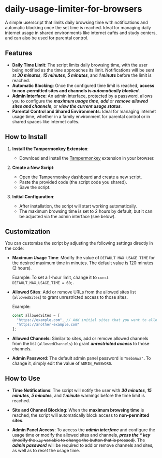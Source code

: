 # daily-usage-limiter-for-browsers

A simple userscript that limits daily browsing time with notifications and automatic blocking once the set time is reached. Ideal for managing daily internet usage in shared environments like internet cafés and study centers, and can also be used for parental control.

## Features

- **Daily Time Limit**: The script limits daily browsing time, with the user being notified as the time approaches its limit. Notifications will be sent at ***30 minutes***, ***15 minutes***, ***5 minutes***, and ***1 minute*** before the limit is reached.
- **Automatic Blocking**: Once the configured time limit is reached, **access to non-permitted sites and channels is ***automatically blocked*****.
- **Admin Interface**: An admin interface, protected by a password, allows you to configure the ***maximum usage time***, ***add*** or ***remove*** ***allowed sites and channels***, or ***view the current usage status***.
- **Parental Control and Shared Environments**: Ideal for managing internet usage time, whether in a family environment for parental control or in shared spaces like internet cafés.

## How to Install

1. **Install the Tampermonkey Extension**:
   - Download and install the [Tampermonkey](https://www.tampermonkey.net/) extension in your browser.
   
2. **Create a New Script**:
   - Open the Tampermonkey dashboard and create a new script.
   - Paste the provided code (the script code you shared).
   - Save the script.

3. **Initial Configuration**:
   - After installation, the script will start working automatically.
   - The maximum browsing time is set to 2 hours by default, but it can be adjusted via the admin interface (see below).

## Customization

You can customize the script by adjusting the following settings directly in the code:

- **Maximum Usage Time**: Modify the value of `DEFAULT_MAX_USAGE_TIME` for the desired maximum time in minutes. The default value is 120 minutes (2 hours).
  
  Example: To set a 1-hour limit, change it to `const DEFAULT_MAX_USAGE_TIME = 60;`.

- **Allowed Sites**: Add or remove URLs from the allowed sites list (`allowedSites`) to grant unrestricted access to those sites.

  Example:
  ```javascript
  const allowedSites = [
    "https://example.com", // Add initial sites that you want to allow here.
    "https://another-example.com"
  ];
  
- **Allowed Channels**: Similar to sites, add or remove allowed channels from the list (`allowedChannels`) to grant ***unrestricted access*** to those channels.

- **Admin Password**: The default admin panel password is `"BebaAwa"`. To change it, simply edit the value of `ADMIN_PASSWORD`.

## How to Use

- **Time Notifications**: The script will notify the user with ***30 minutes***, ***15 minutes***, ***5 minutes***, and ***1 minute*** warnings before the time limit is reached.

- **Site and Channel Blocking**: When the **maximum browsing time** is reached, the script will automatically block access to **non-permitted sites**.
  
- **Admin Panel Access**: To access the ***admin interface*** and configure the usage time or modify the allowed sites and channels, ***press the * key*** ~~(modify the `key` variable to change the button that is pressed)~~. The ***admin password*** will be required to add or remove channels and sites, as well as to reset the usage time.
  

